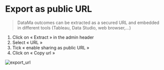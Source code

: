 # Export as public URL

> DataMa outcomes can be extracted as a secured URL and embedded in different tools (Tableau, Data Studio, web browser,…)

1. Click on « Extract » in the admin header
2. Select « URL »
3. Tick « enable sharing as public URL »
3. Click on « Copy url » 

![export_url](images/export_url.gif)
